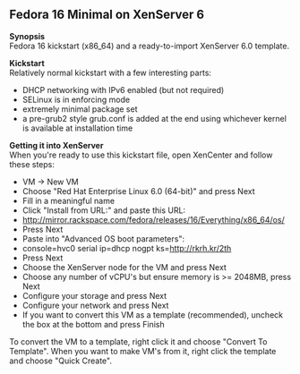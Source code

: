 ## Fedora 16 Minimal on XenServer 6  
**Synopsis**  
Fedora 16 kickstart (x86_64) and a ready-to-import XenServer 6.0 template.  

**Kickstart**  
Relatively normal kickstart with a few interesting parts:  

*  DHCP networking with IPv6 enabled (but not required)  
*  SELinux is in enforcing mode  
*  extremely minimal package set  
*  a pre-grub2 style grub.conf is added at the end using whichever kernel is available at installation time  
  
**Getting it into XenServer**  
When you're ready to use this kickstart file, open XenCenter and follow these steps:  

*  VM -> New VM  
*  Choose "Red Hat Enterprise Linux 6.0 (64-bit)" and press Next  
*  Fill in a meaningful name  
*  Click "Install from URL:" and paste this URL:  
  *  http://mirror.rackspace.com/fedora/releases/16/Everything/x86_64/os/  
*  Press Next  
*  Paste into "Advanced OS boot parameters":  
  *  console=hvc0 serial ip=dhcp nogpt ks=http://rkrh.kr/2th  
*  Press Next  
*  Choose the XenServer node for the VM and press Next  
*  Choose any number of vCPU's but ensure memory is >= 2048MB, press Next  
*  Configure your storage and press Next  
*  Configure your network and press Next  
*  If you want to convert this VM as a template (recommended), uncheck the box at the bottom and press Finish  

To convert the VM to a template, right click it and choose "Convert To Template".  When you want to make VM's from it, right click the template and choose "Quick Create".  
